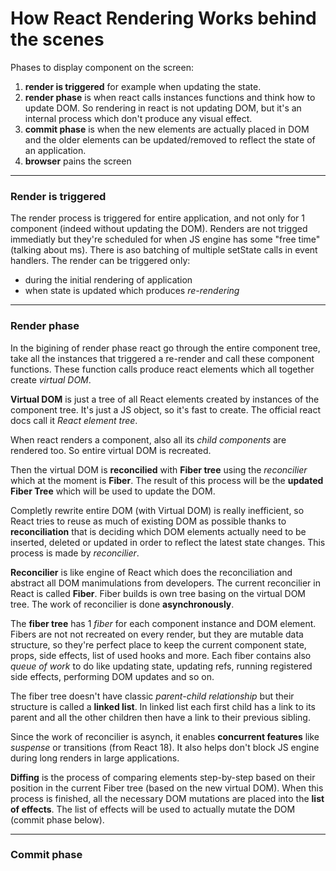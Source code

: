 # How React Rendering Works behind the scenes

Phases to display component on the screen:

1.  **render is triggered** for example when updating the state.
2.  **render phase** is when react calls instances functions and think how to update DOM. So rendering in react is not updating DOM, but it's an internal process which don't produce any visual effect.
3.  **commit phase** is when the new elements are actually placed in DOM and the older elements can be updated/removed to reflect the state of an application.
4.  **browser** pains the screen

---

### Render is triggered

The render process is triggered for entire application, and not only for 1 component (indeed without updating the DOM). Renders are not trigged immediatly but they're scheduled for when JS engine has some "free time" (talking about ms). There is aso batching of multiple setState calls in event handlers. The render can be triggered only:

- during the initial rendering of application
- when state is updated which produces _re-rendering_

---

### Render phase

In the bigining of render phase react go through the entire component tree, take all the instances that triggered a re-render and call these component functions. These function calls produce react elements which all together create _virtual DOM_.

**Virtual DOM** is just a tree of all React elements created by instances of the component tree. It's just a JS object, so it's fast to create. The official react docs call it _React element tree_.

When react renders a component, also all its _child components_ are rendered too. So entire virtual DOM is recreated.

Then the virtual DOM is **reconcilied** with **Fiber tree** using the _reconcilier_ which at the moment is **Fiber**. The result of this process will be the **updated Fiber Tree** which will be used to update the DOM.

Completly rewrite entire DOM (with Virtual DOM) is really inefficient, so React tries to reuse as much of existing DOM as possible thanks to **reconciliation** that is deciding which DOM elements actually need to be inserted, deleted or updated in order to reflect the latest state changes. This process is made by _reconcilier_.

**Reconcilier** is like engine of React which does the reconciliation and abstract all DOM manimulations from developers. The current reconcilier in React is called **Fiber**. Fiber builds is own tree basing on the virtual DOM tree. The work of reconcilier is done **asynchronously**.

The **fiber tree** has 1 _fiber_ for each component instance and DOM element. Fibers are not not recreated on every render, but they are mutable data structure, so they're perfect place to keep the current component state, props, side effects, list of used hooks and more. Each fiber contains also _queue of work_ to do like updating state, updating refs, running registered side effects, performing DOM updates and so on.

The fiber tree doesn't have classic _parent-child relationship_ but their structure is called a **linked list**. In linked list each first child has a link to its parent and all the other children then have a link to their previous sibling.

Since the work of reconcilier is asynch, it enables **concurrent features** like _suspense_ or transitions (from React 18). It also helps don't block JS engine during long renders in large applications.

**Diffing** is the process of comparing elements step-by-step based on their position in the current Fiber tree (based on the new virtual DOM). When this process is finished, all the necessary DOM mutations are placed into the **list of effects**. The list of effects will be used to actually mutate the DOM (commit phase below).

---

### Commit phase
